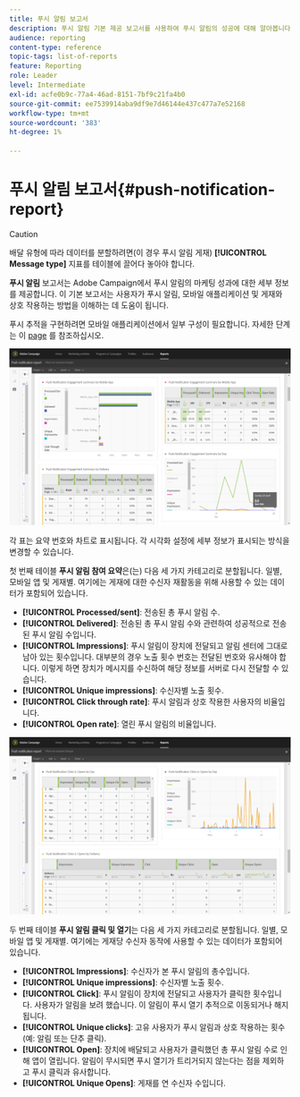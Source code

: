 ```yaml
---
title: 푸시 알림 보고서
description: 푸시 알림 기본 제공 보고서를 사용하여 푸시 알림의 성공에 대해 알아봅니다.
audience: reporting
content-type: reference
topic-tags: list-of-reports
feature: Reporting
role: Leader
level: Intermediate
exl-id: acfe0b9c-77a4-46ad-8151-7bf9c21fa4b0
source-git-commit: ee7539914aba9df9e7d46144e437c477a7e52168
workflow-type: tm+mt
source-wordcount: '383'
ht-degree: 1%

---
```


# 푸시 알림 보고서{#push-notification-report}

>[!CAUTION]
>
>배달 유형에 따라 데이터를 분할하려면(이 경우 푸시 알림 게재) **[!UICONTROL Message type]** 지표를 테이블에 끌어다 놓아야 합니다.

**푸시 알림** 보고서는 Adobe Campaign에서 푸시 알림의 마케팅 성과에 대한 세부 정보를 제공합니다. 이 기본 보고서는 사용자가 푸시 알림, 모바일 애플리케이션 및 게재와 상호 작용하는 방법을 이해하는 데 도움이 됩니다.

푸시 추적을 구현하려면 모바일 애플리케이션에서 일부 구성이 필요합니다. 자세한 단계는 이 [page](../../administration/using/push-tracking.md) 를 참조하십시오.

![](assets/dynamic_report_push.png)

각 표는 요약 번호와 차트로 표시됩니다. 각 시각화 설정에 세부 정보가 표시되는 방식을 변경할 수 있습니다.

첫 번째 테이블 **푸시 알림 참여 요약**&#x200B;은(는) 다음 세 가지 카테고리로 분할됩니다. 일별, 모바일 앱 및 게재별. 여기에는 게재에 대한 수신자 재활동을 위해 사용할 수 있는 데이터가 포함되어 있습니다.

* **[!UICONTROL Processed/sent]**: 전송된 총 푸시 알림 수.
* **[!UICONTROL Delivered]**: 전송된 총 푸시 알림 수와 관련하여 성공적으로 전송된 푸시 알림 수입니다.
* **[!UICONTROL Impressions]**: 푸시 알림이 장치에 전달되고 알림 센터에 그대로 남아 있는 횟수입니다. 대부분의 경우 노출 횟수 번호는 전달된 번호와 유사해야 합니다. 이렇게 하면 장치가 메시지를 수신하여 해당 정보를 서버로 다시 전달할 수 있습니다.
* **[!UICONTROL Unique impressions]**: 수신자별 노출 횟수.
* **[!UICONTROL Click through rate]**: 푸시 알림과 상호 작용한 사용자의 비율입니다.
* **[!UICONTROL Open rate]**: 열린 푸시 알림의 비율입니다.

![](assets/dynamic_report_push_2.png)

두 번째 테이블 **푸시 알림 클릭 및 열기**&#x200B;는 다음 세 가지 카테고리로 분할됩니다. 일별, 모바일 앱 및 게재별. 여기에는 게재당 수신자 동작에 사용할 수 있는 데이터가 포함되어 있습니다.

* **[!UICONTROL Impressions]**: 수신자가 본 푸시 알림의 총수입니다.
* **[!UICONTROL Unique impressions]**: 수신자별 노출 횟수.
* **[!UICONTROL Click]**: 푸시 알림이 장치에 전달되고 사용자가 클릭한 횟수입니다. 사용자가 알림을 보려 했습니다. 이 알림이 푸시 열기 추적으로 이동되거나 해지됩니다.
* **[!UICONTROL Unique clicks]**: 고유 사용자가 푸시 알림과 상호 작용하는 횟수(예: 알림 또는 단추 클릭).
* **[!UICONTROL Open]**: 장치에 배달되고 사용자가 클릭했던 총 푸시 알림 수로 인해 앱이 열립니다. 알림이 무시되면 푸시 열기가 트리거되지 않는다는 점을 제외하고 푸시 클릭과 유사합니다.
* **[!UICONTROL Unique Opens]**: 게재를 연 수신자 수입니다.
